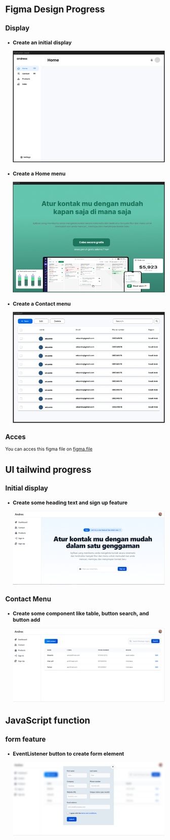 # Figma Design Progress
## Display
- ### Create an initial display
   ![Picture](/assets/tampilan%20awal.png)
- ### Create a Home menu
   ![Picture](/assets/home-menu.png)
- ### Create a Contact menu
   ![Picture](/assets/contact-menu.png)
## Acces
You can acces this figma file on [figma.file](https://www.figma.com/design/5eP4DZjEx5lwzqpa7ec8iH/Address-book?node-id=0-1&t=2WkOOu0pf7d44WBI-1)

# UI tailwind progress
## Initial display
- ### Create some heading text and sign up feature
   ![Picture](/assets/initial-display.png)
## Contact Menu
- ### Create some component like table, button search, and button add
   ![Picture](/assets/contact-menu-component.png)

# JavaScript function
## form feature
- ### EventListener button to create form element
   ![Picture](/assets/form-action-data.png)